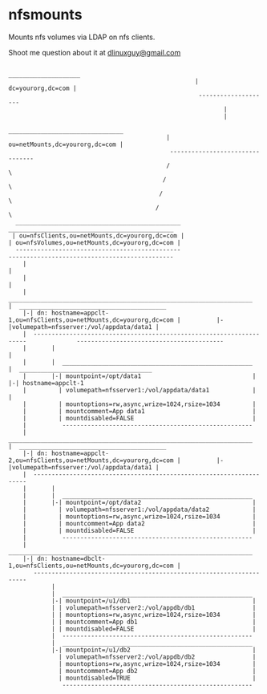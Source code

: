 # nfsmounts
Mounts nfs volumes via LDAP on nfs clients.

Shoot me question about it at dlinuxguy@gmail.com

                                                         ____________________
                                                        |  dc=yourorg,dc=com |
                                                         --------------------
                                                                |
                                                                |
                                                 ________________________________
                                                | ou=netMounts,dc=yourorg,dc=com |
                                                 --------------------------------
                                                /                                 \
                                               /                                   \
                                              /                                     \
                                             /                                       \
      ______________________________________________                                   ______________________________________________
     | ou=nfsClients,ou=netMounts,dc=yourorg,dc=com |                                 | ou=nfsVolumes,ou=netMounts,dc=yourorg,dc=com |
      ----------------------------------------------                                   ----------------------------------------------
        |                                                                                 |
        |                                                                                 |
        |  ____________________________________________________________________           |  _________________________________________
        |-| dn: hostname=appclt-1,ou=nfsClients,ou=netMounts,dc=yourorg,dc=com |          |-|volumepath=nfsserver:/vol/appdata/data1 |
        |  --------------------------------------------------------------------              -----------------------------------------
        |       |                                                                               |
        |       |  _____________________________________________________                        |  _____________________________________
        |       |-| mountpoint=/opt/data1                               |                       |-| hostname=appclt-1
        |         | volumepath=nfsserver1:/vol/appdata/data1            |                         |
        |         | mountoptions=rw,async,wrize=1024,rsize=1034         |
        |         | mountcomment=App data1                              |
        |         | mountdisabled=FALSE                                 |
        |          -----------------------------------------------------
        |  ____________________________________________________________________           |  _________________________________________
        |-| dn: hostname=appclt-2,ou=nfsClients,ou=netMounts,dc=yourorg,dc=com |          |-|volumepath=nfsserver:/vol/appdata/data1 |
        |  --------------------------------------------------------------------
        |       |
        |       |  _____________________________________________________
        |       |-| mountpoint=/opt/data2                               |
        |         | volumepath=nfsserver1:/vol/appdata/data2            |
        |         | mountoptions=rw,async,wrize=1024,rsize=1034         |
        |         | mountcomment=App data2                              |
        |         | mountdisabled=FALSE                                 |
        |          -----------------------------------------------------
        |  ____________________________________________________________________
        |-| dn: hostname=dbclt-1,ou=nfsClients,ou=netMounts,dc=yourorg,dc=com |
           --------------------------------------------------------------------
                |
                |  _____________________________________________________
                |-| mountpoint=/u1/db1                                  |
                | | volumepath=nfsserver2:/vol/appdb/db1                |
                | | mountoptions=rw,async,wrize=1024,rsize=1034         |
                | | mountcomment=App db1                                |
                | | mountdisabled=FALSE                                 |
                |  -----------------------------------------------------
                |  _____________________________________________________
                |-| mountpoint=/u1/db2                                  |
                  | volumepath=nfsserver2:/vol/appdb/db2                |
                  | mountoptions=rw,async,wrize=1024,rsize=1034         |
                  | mountcomment=App db2                                |
                  | mountdisabled=TRUE                                  |
                   -----------------------------------------------------


